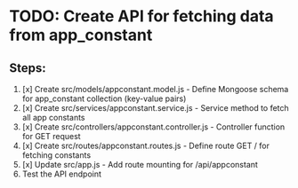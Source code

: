 # TODO: Create API for fetching data from app_constant

## Steps:
1. [x] Create src/models/appconstant.model.js - Define Mongoose schema for app_constant collection (key-value pairs)
2. [x] Create src/services/appconstant.service.js - Service method to fetch all app constants
3. [x] Create src/controllers/appconstant.controller.js - Controller function for GET request
4. [x] Create src/routes/appconstant.routes.js - Define route GET / for fetching constants
5. [x] Update src/app.js - Add route mounting for /api/appconstant
6. Test the API endpoint

